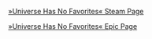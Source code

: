 [»Universe Has No Favorites« Steam Page](https://store.steampowered.com/app/2625600/Universe_Has_No_Favorites/)

[»Universe Has No Favorites« Epic Page](https://store.epicgames.com/en-US/p/universe-has-no-favorites-dd2b5c)
